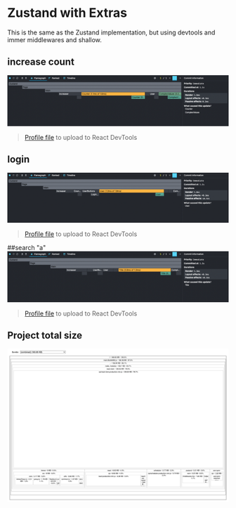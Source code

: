 # Zustand with Extras
This is the same as the Zustand implementation, but using devtools and immer middlewares and shallow.

## increase count
![](/packages-analyze/zustand-with-extras/profile-increase-count.png)
> [Profile file](/packages-analyze/zustand-with-extras/profile-increase-count.json) to upload to React DevTools

## login
![](/packages-analyze/zustand-with-extras/profile-login.png)
> [Profile file](/packages-analyze/zustand-with-extras/profile-login.json) to upload to React DevTools

##search "a"
![](/packages-analyze/zustand-with-extras/profile-search-title.png)
> [Profile file](/packages-analyze/zustand-with-extras/profile-search-title.json) to upload to React DevTools

## Project total size

![](/packages-analyze/zustand-with-extras/size.png)

